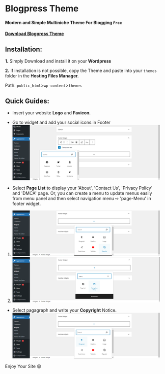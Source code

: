 # Blogpress Theme
#### Modern and Simple Multiniche Theme For Blogging `Free`

#### <a href="https://dl.dropboxusercontent.com/scl/fi/f7in1ijy02f4pmz9r2fdt/BlogPress.rar?rlkey=oh9t0irsw0h1qu62cqlt2plg7">Download Blogpress Theme</a>

## Installation:

**1.** Simply Download and install it on your **Wordpress**

**2.** If installation is not possible, copy the Theme and paste into your `themes` folder in the **Hosting Files Manager.** 

Path: `public_html`>`wp-content`>`themes`

## Quick Guides:


- Insert your website **Logo** and **Favicon**.


- Go to widget and add your social icons in Footer
![img](<img/Screenshot (14).png>)

- Select **Page List** to display your 'About', 'Contact Us', 'Privacy Policy' and 'DMCA' page. Or, you can create a menu to update menus easily from menu panel and then select navigation menu ⇨ 'page-Menu' in footer widget.
1. ![img-1](<img/Screenshot (16).png>)
2. ![img-2](<img/Screenshot (17).png>)

- Select pagagraph and write your **Copyright** Notice.
![img](<img/Screenshot (15).png>)

Enjoy Your Site 😃